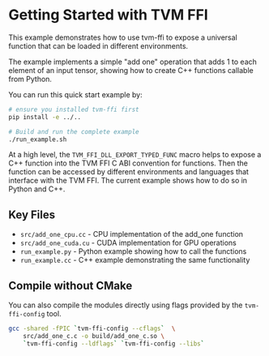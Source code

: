 <!--- Licensed to the Apache Software Foundation (ASF) under one -->
<!--- or more contributor license agreements.  See the NOTICE file -->
<!--- distributed with this work for additional information -->
<!--- regarding copyright ownership.  The ASF licenses this file -->
<!--- to you under the Apache License, Version 2.0 (the -->
<!--- "License"); you may not use this file except in compliance -->
<!--- with the License.  You may obtain a copy of the License at -->

<!---   http://www.apache.org/licenses/LICENSE-2.0 -->

<!--- Unless required by applicable law or agreed to in writing, -->
<!--- software distributed under the License is distributed on an -->
<!--- "AS IS" BASIS, WITHOUT WARRANTIES OR CONDITIONS OF ANY -->
<!--- KIND, either express or implied.  See the License for the -->
<!--- specific language governing permissions and limitations -->
<!--- under the License. -->

# Getting Started with TVM FFI

This example demonstrates how to use tvm-ffi to expose a universal function
that can be loaded in different environments.

The example implements a simple "add one" operation that adds 1 to each element
of an input tensor, showing how to create C++ functions callable from Python.

You can run this quick start example by:

```bash
# ensure you installed tvm-ffi first
pip install -e ../..

# Build and run the complete example
./run_example.sh
```

At a high level, the `TVM_FFI_DLL_EXPORT_TYPED_FUNC` macro helps to expose
a C++ function into the TVM FFI C ABI convention for functions.
Then the function can be accessed by different environments and languages
that interface with the TVM FFI. The current example shows how to do so
in Python and C++.

## Key Files

- `src/add_one_cpu.cc` - CPU implementation of the add_one function
- `src/add_one_cuda.cu` - CUDA implementation for GPU operations
- `run_example.py` - Python example showing how to call the functions
- `run_example.cc` - C++ example demonstrating the same functionality

## Compile without CMake

You can also compile the modules directly using
flags provided by the `tvm-ffi-config` tool.

```bash
gcc -shared -fPIC `tvm-ffi-config --cflags`  \
    src/add_one_c.c -o build/add_one_c.so \
    `tvm-ffi-config --ldflags` `tvm-ffi-config --libs`
```
